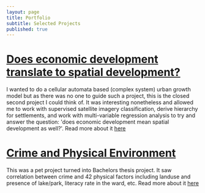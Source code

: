 ```yaml
---
layout: page
title: Portfolio
subtitle: Selected Projects
published: true
---
```


# [Does economic development translate to spatial development?](/portfolio/2022-07-15-regional-economic-growth-spatial-growth.md) 

I wanted to do a cellular automata based (complex system) urban growth model but as there was no one to guide such a project, this is the closed second project I could think of. It was interesting nonetheless and allowed me to work with supervised satellite imagery classification, derive hierarchy for settlements, and work with multi-variable regression analysis to try and answer the question: 'does economic development mean spatial development as well?'. Read more about it [here](/portfolio/2022-07-15-regional-economic-growth-spatial-growth.md)


# [Crime and Physical Environment](/portfolio/2022-06-28-crime-and-physical-environment.md) 

This was a pet project turned into Bachelors thesis project. It saw correlation between crime and 42 physical factors including landuse and presence of lake/park, literacy rate in the ward, etc. 
Read more about it [here](/portfolio/2022-06-28-crime-and-physical-environment.md)
